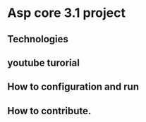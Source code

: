 # Asp core 3.1 project
## Technologies
## youtube turorial
## How to configuration and run
## How to contribute.